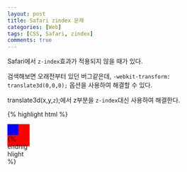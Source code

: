```yaml
---
layout: post
title: Safari zindex 문제
categories: [Web]
tags: [CSS, Safari, zindex]
comments: true
---
```


Safari에서 `z-index`효과가 적용되지 않을 때가 있다.

검색해보면 오래전부터 있던 버그같은데, `-webkit-transform: translate3d(0,0,0);` 옵션을 사용하여 해결할 수 있다.

translate3d(x,y,`z`);에서 z부분을 `z-index`대신 사용하여 해결한다.


{% highlight html %}
<style>
  #under {
    z-index: 1;
    -webkit-transform: translate3d(0,0,1px);
    width: 50px;
    height: 50px;
    display: block;
    background-color: red;
  }

  #upper {
    z-index: 2;
    -webkit-transform: translate3d(0,0,2px);
    width: 25px;
    height: 25px;
    display: block;
    background-color: blue;
  }
</style>

<div>
  <div id="under" />
  <div id="upper" />
</div>
{% endhighlight %}